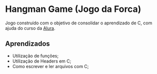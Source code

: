 #                                                       Hangman Game (Jogo da Forca)

Jogo construído com o objetivo de consolidar o aprendizado de C, com ajuda do curso da [Alura](https://www.alura.com.br).

## Aprendizados

- Utilização de funções;
- Utilização de Headers em C;
- Como escrever e ler arquivos com C;